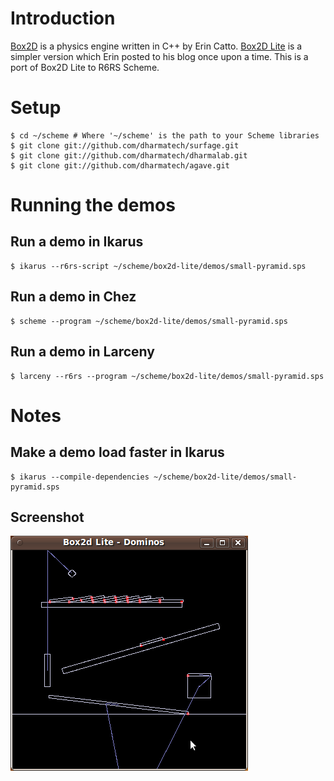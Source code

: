 
# Introduction

[Box2D](http://www.box2d.org) is a physics engine written in C++ by
Erin Catto. [Box2D Lite](http://box2d.googlecode.com/files/Box2D_Lite.zip)
is a simpler version which Erin posted to his blog once upon a
time. This is a port of Box2D Lite to R6RS Scheme.

# Setup

    $ cd ~/scheme # Where '~/scheme' is the path to your Scheme libraries
    $ git clone git://github.com/dharmatech/surfage.git
    $ git clone git://github.com/dharmatech/dharmalab.git
    $ git clone git://github.com/dharmatech/agave.git

# Running the demos

## Run a demo in Ikarus

    $ ikarus --r6rs-script ~/scheme/box2d-lite/demos/small-pyramid.sps

## Run a demo in Chez

    $ scheme --program ~/scheme/box2d-lite/demos/small-pyramid.sps

## Run a demo in Larceny

    $ larceny --r6rs --program ~/scheme/box2d-lite/demos/small-pyramid.sps

# Notes

## Make a demo load faster in Ikarus

    $ ikarus --compile-dependencies ~/scheme/box2d-lite/demos/small-pyramid.sps

## Screenshot

![dominos screenshot](https://raw.githubusercontent.com/dharmatech/dharmatech.github.com/master/images/box2d-lite-dominos-chez.png)
